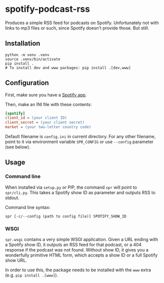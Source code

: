 # spotify-podcast-rss

Produces a simple RSS feed for podcasts on Spotify. Unfortunately not with links to mp3 files or such, since Spotify doesn't provide those. But still.

## Installation

```shell
python -m venv .venv
source .venv/bin/activate
pip install .
# To install dev and www packages: pip install .[dev,www]
```

## Configuration

First, make sure you have a [Spotify app](https://developer.spotify.com/dashboard/applications).

Then, make an INI file with these contents:

```ini
[spotify]
client_id = (your client ID)
client_secret = (your client secret)
market = (your two-letter country code)
```

Default filename is `config.ini` in current directory. For any other filename, point to it via environment variable `SPR_CONFIG` or use `--config` parameter (see below).

## Usage

### Command line

When installed via `setup.py` or PIP, the command `spr` will point to `spr/cli.py`. This takes a Spotify show ID as parameter and outputs RSS to stdout.

Command line syntax:

```shell
spr [-c/--config (path to config file)] SPOTIFY_SHOW_ID
```

### WSGI

`spr.wsgi` contains a very simple WSGI application. Given a URL ending with a Spotify show ID, it outputs an RSS feed for that podcast, or a 404 response if the podcast was not found. Without show ID, it gives you a wonderfully primitive HTML form, which accepts a show ID or a full Spotify show URL.

In order to use this, the package needs to be installed with the `www` extra (e.g. `pip install .[www]`).
